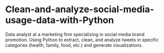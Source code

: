 # Clean-and-analyze-social-media-usage-data-with-Python
Data analyst at a marketing firm specializing in social media brand promotion. Using Python to extract, clean, and analyze tweets in specific categories (health, family, food, etc.) and generate visualizations.
